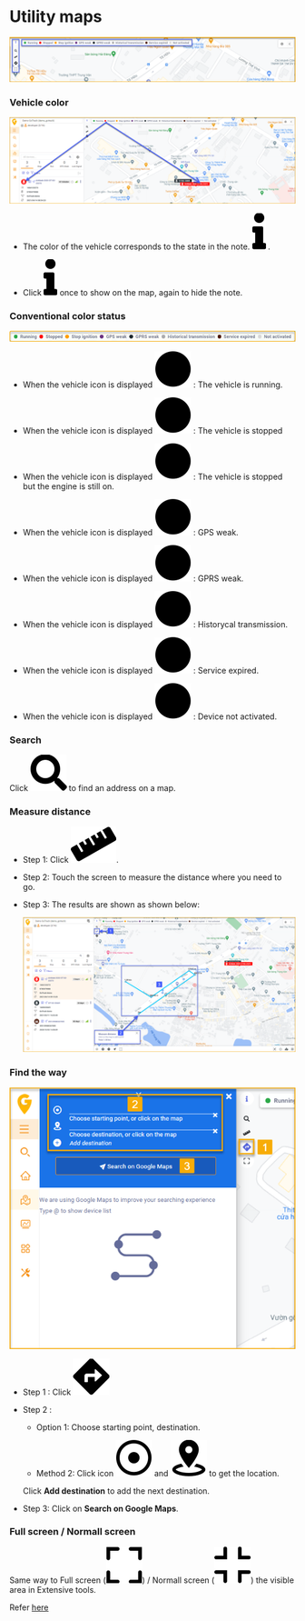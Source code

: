 # Utility maps

<span style="display:block;text-align:left">![Interface Web](/docs/assets/images//web-english/map/utilities-1.png)

### Vehicle color

<span style="display:block;text-align:left">![Interface Web](/docs/assets/images//web-english/map/red-color.png)

* The color of the vehicle corresponds to the state in the note. <span class="icon-left svg-filter-circlepurple">![Ok](/docs/assets/images/web-interface/icon/SVG/info.svg) .

* Click  <span class="icon-left svg-filter-circlepurple">![Ok](/docs/assets/images/web-interface/icon/SVG/info.svg)  once to show on the map, again to hide the note.

### Conventional color status

<span style="display:block;text-align:left">![Interface Web](/docs/assets/images//web-english/map/color-mode.png)

* When the vehicle icon is displayed <span class="icon-left svg-filter-circlegreen">![Ok](/docs/assets/images/web-interface/icon/SVG/circle1.svg) : The vehicle is running. 

* When the vehicle icon is displayed   <span class="icon-left svg-filter-circlered">![Ok](/docs/assets/images/web-interface/icon/SVG/circle1.svg) : The vehicle is stopped

* When the vehicle icon is displayed   <span class="icon-left svg-filter-circleyellow">![Ok](/docs/assets/images/web-interface/icon/SVG/circle1.svg) : The vehicle is stopped but the engine is still on.

* When the vehicle icon is displayed   <span class="icon-left svg-filter-circlepurple">![Ok](/docs/assets/images/web-interface/icon/SVG/circle1.svg) : GPS weak.

* When the vehicle icon is displayed   <span class="icon-left svg-filter-circleden">![Ok](/docs/assets/images/web-interface/icon/SVG/circle1.svg) : GPRS weak.

* When the vehicle icon is displayed   <span class="icon-left svg-filter-circlexam">![Ok](/docs/assets/images/web-interface/icon/SVG/circle1.svg) : Historycal transmission.

* When the vehicle icon is displayed   <span class="icon-left svg-filter-circlenau">![Ok](/docs/assets/images/web-interface/icon/SVG/circle1.svg) : Service expired.

* When the vehicle icon is displayed   <span class="icon-left svg-filter-circlexamtro">![Ok](/docs/assets/images/web-interface/icon/SVG/circle1.svg) : Device not activated.

### Search
Click <span class="icon-left svg-filter-serch">![Ok](/docs/assets/images/web-interface/icon/SVG/search.svg) to find an address on a map.

### Measure distance

* Step 1: Click <span class="icon-left svg-filter-serch">![Ok](/docs/assets/images/web-interface/icon/SVG/ruler.svg).

* Step 2: Touch the screen to measure the distance where you need to go.

* Step 3: The results are shown as shown below:

    <span style="display:block;text-align:left">![Interface Web](/docs/assets/images//web-english/map/measure-distance.png)

### Find the way

<span class="icon-left4">![Interface Web](/docs/assets/images//web-english/map/find-the-way..png)

* Step 1 :  Click <span class="icon-left svg-filter-serch">![Ok](/docs/assets/images/web-interface/icon/SVG/directions.svg)
 
* Step 2 :

    * Option 1: Choose starting point, destination.

    * Method 2: Click icon <span class="icon-left svg-filter-info">![Ok](/docs/assets/images/web-interface/icon/SVG/dot-circle.svg) and <span class="icon-left svg-filter-info">![Ok](/docs/assets/images/web-interface/icon/SVG/place-marker-2.svg) to get the location.

    Click **Add destination** to add the next destination.

* Step 3: Click on **Search on Google Maps**.
### Full screen / Normall screen 

Same way to Full screen (<span class="icon-left svg-filter-info">![Ok](/docs/assets/images/web-interface/icon/SVG/full-screen.svg)) / Normall screen (<span class="icon-left svg-filter-info">![Ok](/docs/assets/images/web-interface/icon/SVG/normal-screen.svg)) the visible area in Extensive tools.
 


Refer [here](modules/web-interface/tracking/map-tools/#zoom) <div id="zoom">